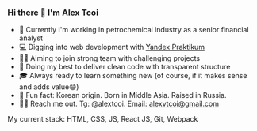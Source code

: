 ### Hi there 👋 I'm Alex Tcoi

- 💼 Currently I'm working in petrochemical industry as a senior financial analyst
- 💻 Digging into web development with [Yandex.Praktikum](https://praktikum.yandex.ru)
- ✊🏻 Aiming to join strong team with challenging projects
- 🤯 Doing my best to deliver clean code with transparent structure
- 🎓 Always ready to learn something new (of course, if it makes sense and adds value😅)
- 👀 Fun fact: Korean origin. Born in Middle Asia. Raised in Russia.
- ✍🏻 Reach me out. Tg: @alextcoi. Email: alexvtcoi@gmail.com
      
My current stack: HTML, CSS, JS, React JS, Git, Webpack
